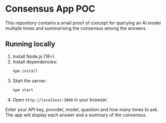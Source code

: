 # Consensus App POC

This repository contains a small proof of concept for querying an AI model
multiple times and summarising the consensus among the answers.

## Running locally
1. Install Node.js (18+).
2. Install dependencies:
   ```bash
   npm install
   ```
3. Start the server:
   ```bash
   npm start
   ```
4. Open `http://localhost:3000` in your browser.

Enter your API key, provider, model, question and how many times to ask. The
app will display each answer and a summary of the consensus.
